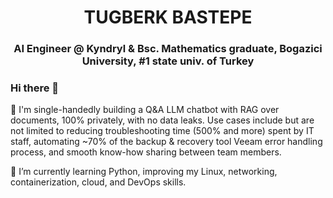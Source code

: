 <h1 align="center">TUGBERK BASTEPE</h1>
<h3 align="center"><span color="blue"> AI Engineer @ Kyndryl   </span> & Bsc. Mathematics graduate, Bogazici University, #1 state univ. of Turkey</h3>

### Hi there 👋
<p> 🔭 I'm single-handedly building a Q&A LLM chatbot with RAG over documents, 100% privately, with no data leaks. Use cases include but are not limited to reducing troubleshooting time (500% and more) spent by IT staff, automating ~70% of the backup & recovery tool Veeam error handling process, and smooth know-how sharing between team members. </p>

<p>🌱 I’m currently learning Python, improving my Linux, networking, containerization, cloud, and DevOps skills.</p>


<!--
**tugberkbastepe/tugberkbastepe** is a ✨ _special_ ✨ repository because its `README.md` (this file) appears on your GitHub profile.

Here are some ideas to get you started:

<p>📫 How to reach me: ...</p><a href="https://www.w3schools.com">LinkedIn</a>

- 🔭 I’m currently working on a Q&A LLM chatbot over documents, 100% privately, no data leaks 
- 🌱 I’m currently learning Python, NLP, AWS SageMaker
- 👯 I’m looking to collaborate on ...
- 🤔 I’m looking for help with ...
- 💬 Ask me about ...
- 📫 How to reach me: ...
- 😄 Pronouns: ...
- ⚡ Fun fact: ...
-->
